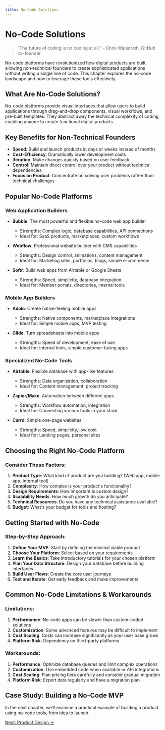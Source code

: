 ```yaml
---
title: No-Code Solutions
---
```


# No-Code Solutions

> "The future of coding is no coding at all." - Chris Wanstrath, GitHub co-founder

No-code platforms have revolutionized how digital products are built, allowing non-technical founders to create sophisticated applications without writing a single line of code. This chapter explores the no-code landscape and how to leverage these tools effectively.

## What Are No-Code Solutions?

No-code platforms provide visual interfaces that allow users to build applications through drag-and-drop components, visual workflows, and pre-built templates. They abstract away the technical complexity of coding, enabling anyone to create functional digital products.

## Key Benefits for Non-Technical Founders

- **Speed**: Build and launch products in days or weeks instead of months
- **Cost-Efficiency**: Dramatically lower development costs
- **Iteration**: Make changes quickly based on user feedback
- **Control**: Maintain direct control over your product without technical dependencies
- **Focus on Product**: Concentrate on solving user problems rather than technical challenges

## Popular No-Code Platforms

### Web Application Builders

- **Bubble**: The most powerful and flexible no-code web app builder
  - Strengths: Complex logic, database capabilities, API connections
  - Ideal for: SaaS products, marketplaces, custom workflows
  
- **Webflow**: Professional website builder with CMS capabilities
  - Strengths: Design control, animations, content management
  - Ideal for: Marketing sites, portfolios, blogs, simple e-commerce

- **Softr**: Build web apps from Airtable or Google Sheets
  - Strengths: Speed, simplicity, database integration
  - Ideal for: Member portals, directories, internal tools

### Mobile App Builders

- **Adalo**: Create native-feeling mobile apps
  - Strengths: Native components, marketplace integrations
  - Ideal for: Simple mobile apps, MVP testing

- **Glide**: Turn spreadsheets into mobile apps
  - Strengths: Speed of development, ease of use
  - Ideal for: Internal tools, simple customer-facing apps

### Specialized No-Code Tools

- **Airtable**: Flexible database with app-like features
  - Strengths: Data organization, collaboration
  - Ideal for: Content management, project tracking

- **Zapier/Make**: Automation between different apps
  - Strengths: Workflow automation, integration
  - Ideal for: Connecting various tools in your stack

- **Carrd**: Simple one-page websites
  - Strengths: Speed, simplicity, low cost
  - Ideal for: Landing pages, personal sites

## Choosing the Right No-Code Platform

### Consider These Factors:

1. **Product Type**: What kind of product are you building? (Web app, mobile app, internal tool)
2. **Complexity**: How complex is your product's functionality?
3. **Design Requirements**: How important is custom design?
4. **Scalability Needs**: How much growth do you anticipate?
5. **Technical Resources**: Do you have any technical assistance available?
6. **Budget**: What's your budget for tools and hosting?

## Getting Started with No-Code

### Step-by-Step Approach:

1. **Define Your MVP**: Start by defining the minimal viable product
2. **Choose Your Platform**: Select based on your requirements
3. **Learn the Basics**: Take introductory tutorials for your chosen platform
4. **Plan Your Data Structure**: Design your database before building interfaces
5. **Build User Flows**: Create the core user journeys
6. **Test and Iterate**: Get early feedback and make improvements

## Common No-Code Limitations & Workarounds

### Limitations:

1. **Performance**: No-code apps can be slower than custom-coded solutions
2. **Customization**: Some advanced features may be difficult to implement
3. **Cost Scaling**: Costs can increase significantly as your user base grows
4. **Platform Risk**: Dependency on third-party platforms

### Workarounds:

1. **Performance**: Optimize database queries and limit complex operations
2. **Customization**: Use embedded code when available or API integrations
3. **Cost Scaling**: Plan pricing tiers carefully and consider gradual migration
4. **Platform Risk**: Export data regularly and have a migration plan

## Case Study: Building a No-Code MVP

In the next chapter, we'll examine a practical example of building a product using no-code tools, from idea to launch.

[Next: Product Design →](/building-with-ai/product-design) 